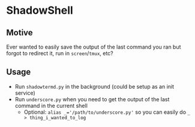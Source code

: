 # ShadowShell


## Motive

Ever wanted to easily save the output of the last command you ran but forgot to redirect it,
run in `screen`/`tmux`, etc?


## Usage

* Run `shadowtermd.py` in the background (could be setup as an init service)
* Run `underscore.py` when you need to get the output of the last command in the current shell
    * Optional: `alias _='/path/to/underscore.py'` so you can easily do `_ > thing_i_wanted_to_log`
